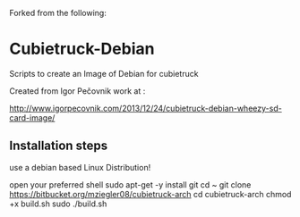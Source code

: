 Forked from the following:

Cubietruck-Debian
=================

Scripts to create an Image of Debian for cubietruck

Created from Igor Pečovnik work at :

http://www.igorpecovnik.com/2013/12/24/cubietruck-debian-wheezy-sd-card-image/


Installation steps
------------------

use a debian based Linux Distribution!

open your preferred shell
sudo apt-get -y install git
cd ~
git clone https://bitbucket.org/mziegler08/cubietruck-arch
cd cubietruck-arch
chmod +x build.sh
sudo ./build.sh